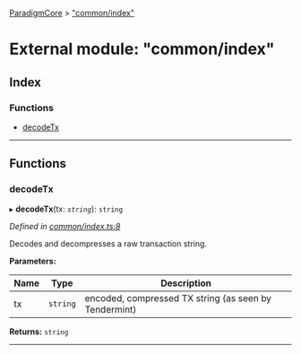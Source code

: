[ParadigmCore](../README.md) > ["common/index"](../modules/_common_index_.md)

# External module: "common/index"

## Index

### Functions

* [decodeTx](_common_index_.md#decodetx)

---

## Functions

<a id="decodetx"></a>

###  decodeTx

▸ **decodeTx**(tx: *`string`*): `string`

*Defined in [common/index.ts:8](https://github.com/paradigmfoundation/paradigmcore/blob/922005d/src/common/index.ts#L8)*

Decodes and decompresses a raw transaction string.

**Parameters:**

| Name | Type | Description |
| ------ | ------ | ------ |
| tx | `string` |  encoded, compressed TX string (as seen by Tendermint) |

**Returns:** `string`

___


